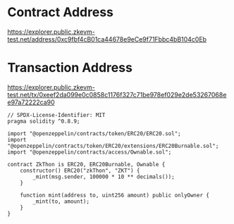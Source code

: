 # Contract Address
https://explorer.public.zkevm-test.net/address/0xc9fbf4cB01ca44678e9eCe9f71Fbbc4bB104c0Eb

# Transaction Address
https://explorer.public.zkevm-test.net/tx/0xeef2da099e0c0858c1176f327c71be978ef029e2de53267068ee97a72222ca90


```sol
// SPDX-License-Identifier: MIT
pragma solidity ^0.8.9;

import "@openzeppelin/contracts/token/ERC20/ERC20.sol";
import "@openzeppelin/contracts/token/ERC20/extensions/ERC20Burnable.sol";
import "@openzeppelin/contracts/access/Ownable.sol";

contract ZkThon is ERC20, ERC20Burnable, Ownable {
    constructor() ERC20("zkThon", "ZKT") {
        _mint(msg.sender, 100000 * 10 ** decimals());
    }

    function mint(address to, uint256 amount) public onlyOwner {
        _mint(to, amount);
    }
}
```
